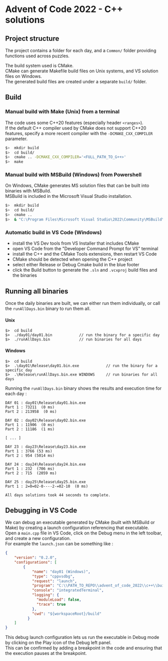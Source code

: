 
# Advent of Code 2022 - C++ solutions

## Project structure

The project contains a folder for each day, and a `Common/` folder providing functions used across puzzles.

The build system used is CMake.  
CMake can generate Makefile build files on Unix systems, and VS solution files on Windows.  
The generated build files are created under a separate `build/` folder.

## Build

### Manual build with Make (Unix) from a terminal

The code uses some C++20 features (especially header `<ranges>`).  
If the default C++ compiler used by CMake does not support C++20 features, specify a more recent compiler with the `-DCMAKE_CXX_COMPILER` parameter.

```bash
$>  mkdir build
$>  cd build/
$>  cmake .. -DCMAKE_CXX_COMPILER='<FULL_PATH_TO_G++>'
$>  make
```

### Manual build with MSBuild (Windows) from Powershell

On Windows, CMake generates MS solution files that can be built into binaries with MSBuild.  
MSBuild is included in the Microsoft Visual Studio installation.

```bash
$>  mkdir build
$>  cd build/
$>  cmake ..
$>  & "C:\Program Files\Microsoft Visual Studio\2022\Community\MSBuild\Current\Bin\MSBuild.exe" .\advent_of_code_2022.sln /property:Configuration=Release
```

### Automatic build in VS Code (Windows)

 - install the VS Dev tools from VS Installer that includes CMake
 - open VS Code from the "Developer Command Prompt for VS" terminal
 - install the C++ and the CMake Tools extensions, then restart VS Code
 - CMake should be detected when opening the C++ project
 - select either Release or Debug Cmake build in the blue footer
 - click the Build button to generate the `.sln` and `.vcxproj` build files and the binaries


## Running all binaries

Once the daily binaries are built, we can either run them individually, or call the `runAllDays.bin` binary to run them all.

#### Unix

```
$>  cd build
$>  ./day01/day01.bin            // run the binary for a specific day
$>  ./runAllDays.bin             // run binaries for all days
```

#### Windows

```
$>  cd build
$>  .\day01\Release\day01.bin.exe            // run the binary for a specific day
$>  .\Release\runAllDays.bin.exe WINDOWS     // run binaries for all days
```

Running the `runAllDays.bin` binary shows the results and execution time for each day :

```
DAY 01 : day01\Release\day01.bin.exe
Part 1 : 73211  (0 ms)
Part 2 : 213958  (0 ms)

DAY 02 : day02\Release\day02.bin.exe
Part 1 : 11906  (0 ms)
Part 2 : 11186  (1 ms)

[ ... ] 

DAY 23 : day23\Release\day23.bin.exe
Part 1 : 3766 (53 ms)
Part 2 : 954 (5014 ms)

DAY 24 : day24\Release\day24.bin.exe
Part 1 : 232  (706 ms)
Part 2 : 715  (2059 ms)

DAY 25 : day25\Release\day25.bin.exe
Part 1 : 2=0=02-0----2-=02-10  (0 ms)

All days solutions took 44 seconds to complete.
```

## Debugging in VS Code

We can debug an executable generated by CMake (built with MSBuild or Make) by creating a launch configuration referencing that executable.  
Open a `main.cpp` file in VS Code, click on the Debug menu in the left toolbar, and create a new configuration.  
For example the `launch.json` can be something like :

```json
{
    "version": "0.2.0",
    "configurations": [ 
        {
            "name": "day01 (Windows)",
            "type": "cppvsdbg",
            "request": "launch",
            "program": "C:\\PATH_TO_REPO\\advent_of_code_2022\\c++\\build\\day01\\Debug\\day01.bin.exe",
            "console": "integratedTerminal",
            "logging": {
              "moduleLoad": false,
              "trace": true
            },
            "cwd": "${workspaceRoot}/build"
          }
    ]
}
```

This debug launch configuration lets us run the executable in Debug mode by clicking on the Play icon of the Debug left panel.  
This can be confirmed by adding a breakpoint in the code and ensuring that the execution pauses at the breakpoint.
